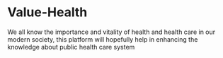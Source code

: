 # Value-Health
We all know the importance and vitality of health and health care in our modern society, this platform will hopefully help in enhancing the knowledge about public health care system
